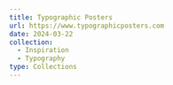 ```yaml
---
title: Typographic Posters
url: https://www.typographicposters.com
date: 2024-03-22
collection:
  - Inspiration
  - Typography
type: Collections
---
```

